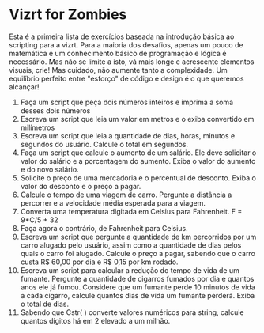 # Vizrt for Zombies

Esta é a primeira lista de exercícios baseada na introdução básica ao scripting para a vizrt.
Para a maioria dos desafios, apenas um pouco de matemática e um conhecimento básico de programação e lógica é necessário. 
Mas não se limite a isto, vá mais longe e acrescente elementos visuais, crie! Mas cuidado, não aumente tanto a complexidade. Um equilíbrio perfeito entre "esforço" de código e design é o que queremos alcançar!

1. Faça um script que peça dois números inteiros e imprima a soma desses dois números
2. Escreva um script que leia um valor em metros e o exiba convertido em milímetros
3. Escreva um script que leia a quantidade de dias, horas, minutos e segundos do usuário. Calcule o total em segundos.
4. Faça um script que calcule o aumento de um salário. Ele deve solicitar o valor do salário e a porcentagem do aumento. Exiba o valor do aumento e do novo salário.
5. Solicite o preço de uma mercadoria e o percentual de desconto. Exiba o valor do desconto e o preço a pagar.
6. Calcule o tempo de uma viagem de carro. Pergunte a distância a percorrer e a velocidade média esperada para a viagem. 
7. Converta uma temperatura digitada em Celsius para Fahrenheit. F = 9*C/5 + 32
8. Faça agora o contrário, de Fahrenheit para Celsius.
9. Escreva um script que pergunte a quantidade de km percorridos por um carro alugado pelo usuário, assim como a quantidade de dias pelos quais o carro foi alugado. Calcule o preço a pagar, sabendo que o carro custa R$ 60,00 por dia e R$ 0,15 por km rodado.
10. Escreva um script para calcular a redução do tempo de vida de um fumante. Pergunte a 
quantidade de cigarros fumados por dia e quantos anos ele já fumou. Considere que um fumante perde 10 minutos de vida a cada cigarro, calcule quantos dias de vida um fumante perderá. Exiba o total de dias.
11. Sabendo que Cstr( ) converte valores numéricos para string, calcule quantos dígitos há em 2 elevado a um milhão.